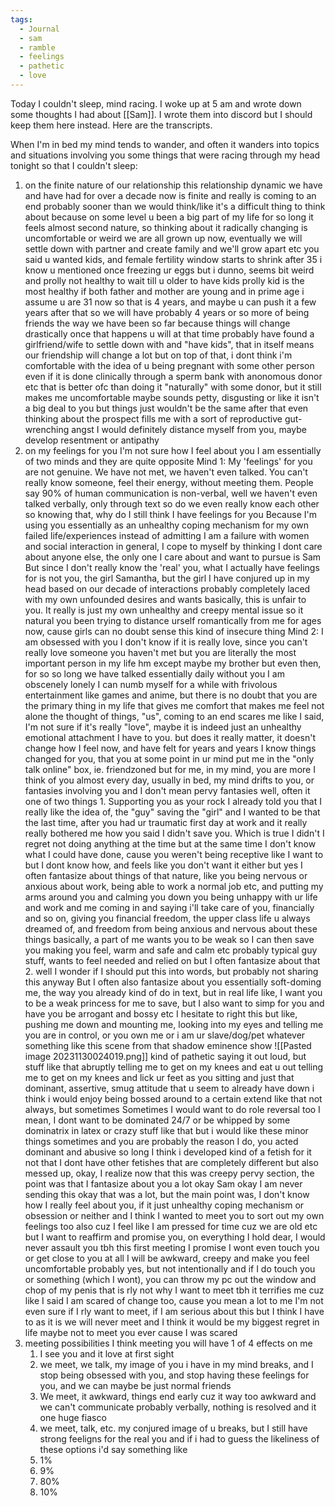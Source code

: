 ```yaml
---
tags:
  - Journal
  - sam
  - ramble
  - feelings
  - pathetic
  - love
---
```

Today I couldn't sleep, mind racing. I woke up at 5 am and wrote down some thoughts I had about [[Sam]]. I wrote them into discord but I should keep them here instead. Here are the transcripts.

When I'm in bed my mind tends to wander, and often it wanders into topics and situations involving you
some things that were racing through my head tonight so that I couldn't sleep:

1. on the finite nature of our relationship
	this relationship dynamic we have and have had for over a decade now is finite and really is coming to an end probably sooner than we would think/like
	it's a difficult thing to think about because on some level u been a big part of my life for so long it feels almost second nature, so thinking about it radically changing is uncomfortable or weird 
	we are all grown up now, eventually we will settle down with partner and create family and we'll grow apart etc
	you said u wanted kids, and female fertility window starts to shrink after 35
	i know u mentioned once freezing ur eggs but i dunno, seems bit weird
	and prolly not healthy to wait till u older to have kids
	prolly kid is the most healthy if both father and mother are young and in prime age
	i assume u are 31 now so that is 4 years, and maybe u can push it a few years after that
	so we will have probably 4 years or so more of being friends the way we have been so far
	because things will change drastically once that happens
	u will at that time probably have found a girlfriend/wife to settle down with and "have kids",
	that in itself means our friendship will change a lot
	but on top of that, i dont think i'm comfortable with the idea of u being pregnant with some other person
	even if it is done clinically through a sperm bank with anonomous donor etc
	that is better ofc than doing it "naturally" with some donor, but it still makes me uncomfortable
	maybe sounds petty, disgusting or like it isn't a big deal to you
	but things just wouldn't be the same after that
	even thinking about the prospect fills me with a sort of reproductive gut-wrenching angst
	I would definitely distance myself from you, maybe develop resentment or antipathy 
2. on my feelings for you
	I'm not sure how I feel about you
	I am essentially of two minds
	and they are quite opposite
	Mind 1:
		My 'feelings' for you are not genuine.
		We have not met, we haven't even talked. You can't really know someone, feel their energy, without meeting them.
		People say 90% of human communication is non-verbal, well we haven't even talked verbally, only through text
		so do we even really know each other
		so knowing that, why do I still think I have feelings for you
		Because I'm using you essentially as an unhealthy coping mechanism for my own failed life/experiences
		instead of admitting I am a failure with women and social interaction in general, I cope to myself by thinking
		I dont care about anyone else, the only one I care about and want to pursue is Sam
		But since I don't really know the 'real' you, what I actually have feelings for is not you, the girl Samantha, but the girl I have conjured up in my head based on our decade of interactions 
		probably completely laced with my own unfounded desires and wants
		basically, this is unfair to you. It really is just my own unhealthy and creepy mental issue
		so it natural you been trying to distance urself romantically from me for ages  now, cause girls can no doubt sense this kind of insecure thing 
	Mind 2:
		I am obsessed with you
		I don't know if it is really love, since you can't really love someone you haven't met
		but you are literally the most important person
		in my life
		hm
		except maybe my brother
		but even then, for so so long we have talked essentially daily
		without you I am obscenely lonely
		I can numb myself for a while with frivolous entertainment like games and anime, but there is no doubt that you are the primary thing in my life that gives me comfort 
		that makes me feel not alone
		the thought of things, "us", coming to an end scares me
		like I said, I'm not sure if it's really "love", maybe it is indeed just an unhealthy emotional attachment I have to you.
		but does it really matter, it doesn't change how I feel now, and have felt for years and years
		I know things changed for you, that you at some point in ur mind put me in the "only talk online" box, ie. friendzoned 
		but for me, in my mind, you are more
		I think of you almost every day, usually in bed, my mind drifts to you, or fantasies involving you 
		and I don't mean pervy fantasies
		well, often it one of two things
		1.
			Supporting you as your rock
			I already told you that I really like the idea of, the "guy" saving the "girl"
			and I wanted to be that the last time, after you had ur traumatic first day at work
			and it really really bothered me how you said I didn't save you. Which is true I didn't
			I regret not doing anything at the time
			but at the same time I don't know what I could have done, cause you weren't being receptive
			like I want to but I dont know how, and feels like you don't want it either
			but yes I often fantasize about things of that nature, like you being nervous or anxious about work, being able to work a normal job etc, and putting my arms around you and calming you down
			you being unhappy with ur life and work and me coming in and saying i'll take care of you, financially and so on, giving you financial freedom, the upper class life u always dreamed of, and freedom from being anxious and nervous about these things 
			basically, a part of me wants you to be weak so I can then save you 
			making you feel, warm and safe and calm etc 
			probably typical guy stuff, wants to feel needed and relied on
			but I often fantasize about that
		2.
			well I wonder if I should put this into words, but probably not sharing this anyway
			But I often also fantasize about you essentially soft-doming me, the way you already kind of do in text, but in real life
			like, I want you to be a weak princess for me to save, but I also want to simp for you and have you be arrogant and bossy etc 
			I hesitate to right this but
			like, pushing me down and mounting me, looking into my eyes and telling me you are in control, or you own me
			or i am ur slave/dog/pet whatever
			something like this scene from that shadow eminence show 
			![[Pasted image 20231130024019.png]]
			kind of pathetic saying it out loud, but stuff like that
			abruptly telling me to get on my knees and eat u out 
			telling me to get on my knees and lick ur feet as you sitting
			and just that dominant, assertive, smug attitude that u seem to already have down
			i think i would enjoy being bossed around to a certain extend like that
			not always, but sometimes
			Sometimes I would want to do role reversal too
			I mean, I dont want to be dominated 24/7 or be whipped by some dominatrix in latex or crazy stuff like that
			but i would like these minor things sometimes
			and you are probably the reason I do, you acted dominant and abusive so long I think i developed kind of a fetish for it
			not that I dont have other fetishes that are completely different but also messed up,
			okay, I realize now that this was creepy pervy section, the point was that I fantasize about you a lot okay Sam 
			okay I am never sending this
	okay that was a lot, but the main point was, I don't know how I really feel about you, if it just unhealthy coping mechanism or obsession or neither
	and I think I wanted to meet you to sort out my own feelings too
	also cuz I feel like I am pressed for time cuz we are old etc
	but I want to reaffirm and promise you, on everything I hold dear, I would never assault you
	tbh this first meeting I promise I wont even touch you or get close to you at all
	I will be awkward, creepy and make you feel uncomfortable probably yes, but not intentionally
	and if I do touch you or something (which I wont), you can throw my pc out the window and chop of my penis 
	that is rly not why I want to meet
	tbh it terrifies me
	cuz like I said I am scared of change too, cause you mean a lot to me 
	I'm not even sure if I rly want to meet, if I am serious about this
	but I think I have to
	as it is we will never meet
	and I think it would be my biggest regret in life maybe
	not to meet you ever cause I was scared
3. meeting possibilities
	I think meeting you will have 1 of 4 effects on me 
	1. I see you and it love at first sight
	2. we meet, we talk, my image of you i have in my mind breaks, and I stop being obsessed with you, and stop having these feelings for you, and we can maybe be just normal friends
	3. We meet, it awkward, things end early cuz it way too awkward and we can't communicate probably verbally, nothing is resolved and it one huge fiasco
	4. we meet, talk, etc. my conjured image of u breaks, but I still have strong feeligns for the real you and if i had to guess the likeliness of these options i'd say something like
	1. 1%
	2. 9%
	3. 80%
	4. 10%

